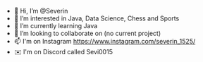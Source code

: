 - 👋 Hi, I’m @Severin
- 👀 I’m interested in Java, Data Science, Chess and Sports
- 🌱 I’m currently learning Java
- 💞️ I’m looking to collaborate on (no current project)
- 📫 I'm on Instagram <https://www.instagram.com/severin_1525/>
- ✉️ I'm on Discord called Sevi0015

<!---
Severinboegli/Severinboegli is a ✨ special ✨ repository because its `README.md` (this file) appears on your GitHub profile.
You can click the Preview link to take a look at your changes.
--->
